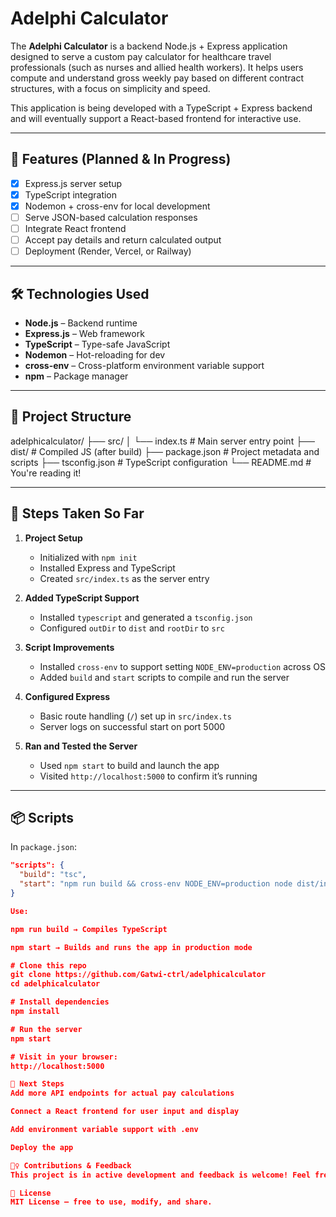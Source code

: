 # Adelphi Calculator

The **Adelphi Calculator** is a backend Node.js + Express application designed to serve a custom pay calculator for healthcare travel professionals (such as nurses and allied health workers). It helps users compute and understand gross weekly pay based on different contract structures, with a focus on simplicity and speed.

This application is being developed with a TypeScript + Express backend and will eventually support a React-based frontend for interactive use.

---

## 🚀 Features (Planned & In Progress)

- [x] Express.js server setup
- [x] TypeScript integration
- [x] Nodemon + cross-env for local development
- [ ] Serve JSON-based calculation responses
- [ ] Integrate React frontend
- [ ] Accept pay details and return calculated output
- [ ] Deployment (Render, Vercel, or Railway)

---

## 🛠️ Technologies Used

- **Node.js** – Backend runtime
- **Express.js** – Web framework
- **TypeScript** – Type-safe JavaScript
- **Nodemon** – Hot-reloading for dev
- **cross-env** – Cross-platform environment variable support
- **npm** – Package manager

---

## 📁 Project Structure

adelphicalculator/
├── src/
│ └── index.ts # Main server entry point
├── dist/ # Compiled JS (after build)
├── package.json # Project metadata and scripts
├── tsconfig.json # TypeScript configuration
└── README.md # You're reading it!


---

## 🧱 Steps Taken So Far

1. **Project Setup**
   - Initialized with `npm init`
   - Installed Express and TypeScript
   - Created `src/index.ts` as the server entry

2. **Added TypeScript Support**
   - Installed `typescript` and generated a `tsconfig.json`
   - Configured `outDir` to `dist` and `rootDir` to `src`

3. **Script Improvements**
   - Installed `cross-env` to support setting `NODE_ENV=production` across OS
   - Added `build` and `start` scripts to compile and run the server

4. **Configured Express**
   - Basic route handling (`/`) set up in `src/index.ts`
   - Server logs on successful start on port 5000

5. **Ran and Tested the Server**
   - Used `npm start` to build and launch the app
   - Visited `http://localhost:5000` to confirm it’s running

---

## 📦 Scripts

In `package.json`:

```json
"scripts": {
  "build": "tsc",
  "start": "npm run build && cross-env NODE_ENV=production node dist/index.js"
}

Use:

npm run build → Compiles TypeScript

npm start → Builds and runs the app in production mode

# Clone this repo
git clone https://github.com/Gatwi-ctrl/adelphicalculator
cd adelphicalculator

# Install dependencies
npm install

# Run the server
npm start

# Visit in your browser:
http://localhost:5000

📌 Next Steps
Add more API endpoints for actual pay calculations

Connect a React frontend for user input and display

Add environment variable support with .env

Deploy the app

🙋‍♀️ Contributions & Feedback
This project is in active development and feedback is welcome! Feel free to open issues or fork the repo.

📄 License
MIT License – free to use, modify, and share.
